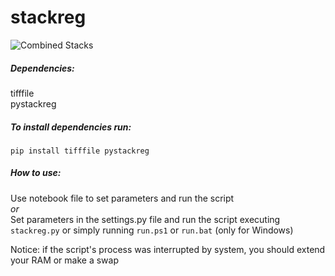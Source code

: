 # stackreg

![Combined Stacks](https://user-images.githubusercontent.com/43002351/210116389-136b9aa4-32b1-4a22-976b-c50d50b02505.gif)


##### Dependencies:  
tifffile  
pystackreg  


##### To install dependencies run:
``pip install tifffile pystackreg``


##### How to use: 
Use notebook file to set parameters and run the script  
*or*  
Set parameters in the settings.py file and run the script executing ``stackreg.py`` or simply running ``run.ps1`` or ``run.bat`` (only for Windows)


Notice: if the script's process was interrupted by system, you should extend your RAM or make a swap
